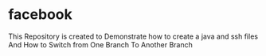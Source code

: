 # facebook
This Repository is created to Demonstrate how to create a java and ssh files
And How to Switch from One Branch To Another Branch
